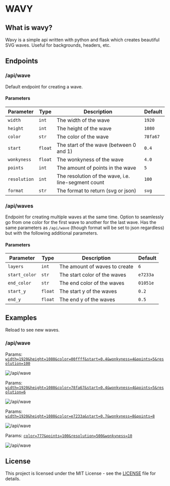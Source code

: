 # WAVY

## What is wavy?

Wavy is a simple api written with python and flask which creates beautiful SVG waves. Useful for backgrounds, headers, etc.

## Endpoints

### /api/wave

Default endpoint for creating a wave.

#### Parameters

| Parameter    | Type    | Description                                         | Default  |
| ------------ | ------- | --------------------------------------------------- | -------- |
| `width`      | `int`   | The width of the wave                               | `1920`   |
| `height`     | `int`   | The height of the wave                              | `1080`   |
| `color`      | `str`   | The color of the wave                               | `78fa67` |
| `start`      | `float` | The start of the wave (between 0 and 1)             | `0.4`    |
| `wonkyness`  | `float` | The wonkyness of the wave                           | `4.0`      |
| `points`     | `int`   | The amount of points in the wave                    | `5`      |
| `resolution` | `int`   | The resolution of the wave, i.e. line-segment count | `100`    |
| `format`     | `str`   | The format to return (svg or json)                  | `svg`    |

### /api/waves

Endpoint for creating multiple waves at the same time. Option to seamlessly go from one color for the first wave to another for the last wave. Has the same parameters as `/api/wave` (though format will be set to json regardless) but with the following additional parameters.

#### Parameters

| Parameter     | Type    | Description                   | Default  |
| ------------- | ------- | ----------------------------- | -------- |
| `layers`      | `int`   | The amount of waves to create | `6`      |
| `start_color` | `str`   | The start color of the waves  | `e7233a` |
| `end_color`   | `str`   | The end color of the waves    | `01051e` |
| `start_y`     | `float` | The start y of the waves      | `0.2`    |
| `end_y`       | `float` | The end y of the waves        | `0.5`    |

## Examples

Reload to see new waves.

### /api/wave

Params: [`width=1920&height=1080&color=00ffff&start=0.4&wonkyness=4&points=5&resolution=100`](https://wavy-runarmod.vercel.app/api/wave?width=1920&height=1080&color=00ffff&start=0.4&wonkyness=4&points=5&resolution=100)

![/api/wave](https://wavy-runarmod.vercel.app/api/wave?width=1920&height=1080&color=00ffff&start=0.4&wonkyness=4&points=5&resolution=100)

Params: [`width=1920&height=1080&color=78fa67&start=0.4&wonkyness=4&points=5&resolution=6`](https://wavy-runarmod.vercel.app/api/width=1920&height=1080&color=78fa67&start=0.4&wonkyness=4&points=5&resolution=6)

![/api/wave](https://wavy-runarmod.vercel.app/api/wave?width=1920&height=1080&color=78fa67&start=0.4&wonkyness=4&points=5&resolution=6)

Params: [`width=1920&height=1080&color=e7233a&start=0.7&wonkyness=8&points=8`](https://wavy-runarmod.vercel.app/api/width=1920&height=1080&color=e7233a&start=0.7&wonkyness=8&points=8)

![/api/wave](https://wavy-runarmod.vercel.app/api/wave?width=1920&height=1080&color=e7233a&start=0.7&wonkyness=8&points=8)

Params: [`color=777&points=100&resolution=500&wonkyness=10`](https://wavy-runarmod.vercel.app/api/color=777&points=100&resolution=500&wonkyness=10)

![/api/wave](https://wavy-runarmod.vercel.app/api/wave?color=777&points=100&resolution=500&wonkyness=10)

## License

This project is licensed under the MIT License - see the [LICENSE](LICENSE) file for details.
